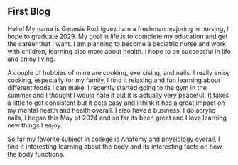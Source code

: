 ## First Blog

Hello! My name is Genesis Rodriguez I am a freshman majoring in nursing, I hope to graduate 2029. 
My goal in life is to complete my education and get the career that I want. I am planning to become a pediatric nurse and work with children, learning also more about health. I hope to be successful in life and enjoy living.

A couple of hobbies of mine are cooking, exercising, and nails. I really enjoy cooking, especially for my family, I find it relaxing and fun learning about different foods I can make. I recently started going to the gym in the summer and I thought I would hate it but it is actually very peaceful. It takes a little to get consistent but it gets easy and i think it has a great impact on my mental health and health overall. I also have a business, I do acrylic nails, I began this May of 2024 and so far its been great and I love learning new things I enjoy.

So far my favorite subject in college is Anatomy and physiology overall, I find it interesting learning about the body and its interesting facts on how the body functions.
